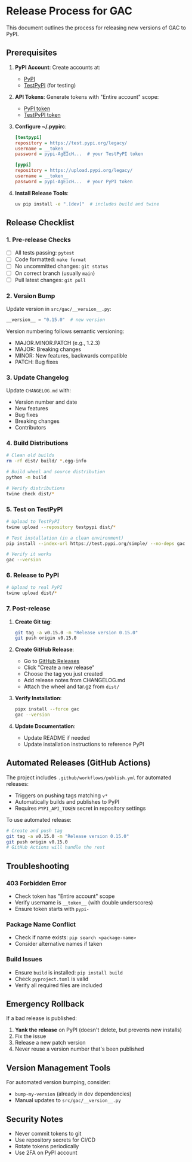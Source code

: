 # Release Process for GAC

This document outlines the process for releasing new versions of GAC to PyPI.

## Prerequisites

1. **PyPI Account**: Create accounts at:

   - [PyPI](https://pypi.org/account/register/)
   - [TestPyPI](https://test.pypi.org/account/register/) (for testing)

2. **API Tokens**: Generate tokens with "Entire account" scope:

   - [PyPI token](https://pypi.org/manage/account/token/)
   - [TestPyPI token](https://test.pypi.org/manage/account/token/)

3. **Configure ~/.pypirc**:

   ```ini
   [testpypi]
   repository = https://test.pypi.org/legacy/
   username = __token__
   password = pypi-AgEIcH...  # your TestPyPI token

   [pypi]
   repository = https://upload.pypi.org/legacy/
   username = __token__
   password = pypi-AgEIcH...  # your PyPI token
   ```

4. **Install Release Tools**:

   ```bash
   uv pip install -e ".[dev]"  # includes build and twine
   ```

## Release Checklist

### 1. Pre-release Checks

- [ ] All tests passing: `pytest`
- [ ] Code formatted: `make format`
- [ ] No uncommitted changes: `git status`
- [ ] On correct branch (usually `main`)
- [ ] Pull latest changes: `git pull`

### 2. Version Bump

Update version in `src/gac/__version__.py`:

```python
__version__ = "0.15.0"  # new version
```

Version numbering follows semantic versioning:

- MAJOR.MINOR.PATCH (e.g., 1.2.3)
- MAJOR: Breaking changes
- MINOR: New features, backwards compatible
- PATCH: Bug fixes

### 3. Update Changelog

Update `CHANGELOG.md` with:

- Version number and date
- New features
- Bug fixes
- Breaking changes
- Contributors

### 4. Build Distributions

```bash
# Clean old builds
rm -rf dist/ build/ *.egg-info

# Build wheel and source distribution
python -m build

# Verify distributions
twine check dist/*
```

### 5. Test on TestPyPI

```bash
# Upload to TestPyPI
twine upload --repository testpypi dist/*

# Test installation (in a clean environment)
pip install --index-url https://test.pypi.org/simple/ --no-deps gac

# Verify it works
gac --version
```

### 6. Release to PyPI

```bash
# Upload to real PyPI
twine upload dist/*
```

### 7. Post-release

1. **Create Git tag**:

   ```bash
   git tag -a v0.15.0 -m "Release version 0.15.0"
   git push origin v0.15.0
   ```

2. **Create GitHub Release**:

   - Go to [GitHub Releases](https://github.com/cellwebb/gac/releases)
   - Click "Create a new release"
   - Choose the tag you just created
   - Add release notes from CHANGELOG.md
   - Attach the wheel and tar.gz from `dist/`

3. **Verify Installation**:

   ```bash
   pipx install --force gac
   gac --version
   ```

4. **Update Documentation**:
   - Update README if needed
   - Update installation instructions to reference PyPI

## Automated Releases (GitHub Actions)

The project includes `.github/workflows/publish.yml` for automated releases:

- Triggers on pushing tags matching `v*`
- Automatically builds and publishes to PyPI
- Requires `PYPI_API_TOKEN` secret in repository settings

To use automated release:

```bash
# Create and push tag
git tag -a v0.15.0 -m "Release version 0.15.0"
git push origin v0.15.0
# GitHub Actions will handle the rest
```

## Troubleshooting

### 403 Forbidden Error

- Check token has "Entire account" scope
- Verify username is `__token__` (with double underscores)
- Ensure token starts with `pypi-`

### Package Name Conflict

- Check if name exists: `pip search <package-name>`
- Consider alternative names if taken

### Build Issues

- Ensure `build` is installed: `pip install build`
- Check `pyproject.toml` is valid
- Verify all required files are included

## Emergency Rollback

If a bad release is published:

1. **Yank the release** on PyPI (doesn't delete, but prevents new installs)
2. Fix the issue
3. Release a new patch version
4. Never reuse a version number that's been published

## Version Management Tools

For automated version bumping, consider:

- `bump-my-version` (already in dev dependencies)
- Manual updates to `src/gac/__version__.py`

## Security Notes

- Never commit tokens to git
- Use repository secrets for CI/CD
- Rotate tokens periodically
- Use 2FA on PyPI account
